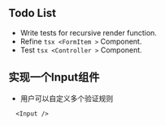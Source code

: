 

## Todo List
  - Write tests for recursive render function.
  - Refine ```tsx <FormItem >``` Component.
  - Test ```tsx <Controller >``` Component.

## 实现一个Input组件
- 用户可以自定义多个验证规则

```tsx 
  <Input />
```

